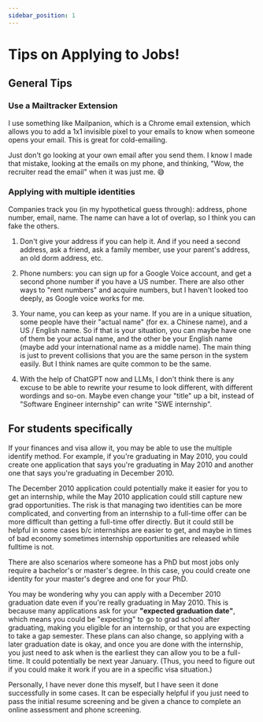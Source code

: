 ```yaml
---
sidebar_position: 1
---
```

# Tips on Applying to Jobs!

## General Tips


### Use a Mailtracker Extension
I use something like Mailpanion, which is a Chrome email extension, which allows you to add a 1x1 invisible pixel to your emails to know when someone opens your email. This is great for cold-emailing. 

Just don't go looking at your own email after you send them. I know I made that mistake, looking at the emails on my phone, and thinking, "Wow, the recruiter read the email" when it was just me. 😅

### Applying with multiple identities
Companies track you (in my hypothetical guess through): address, phone number, email, name. The name can have a lot of overlap, so I think you can fake the others.

1. Don't give your address if you can help it. And if you need a second address, ask a friend, ask a family member, use your parent's address, an old dorm address, etc.

2. Phone numbers: you can sign up for a Google Voice account, and get a second phone number if you have a US number. There are also other ways to "rent numbers" and acquire numbers, but I haven't looked too deeply, as Google voice works for me.

3. Your name, you can keep as your name. If you are in a unique situation, some people have their "actual name" (for ex. a Chinese name), and a US / English name. So if that is your situation, you can maybe have one of them be your actual name, and the other be your English name (maybe add your international name as a middle name). The main thing is just to prevent collisions that you are the same person in the system easily. But I think names are quite common to be the same.

4. With the help of ChatGPT now and LLMs, I don't think there is any excuse to be able to rewrite your resume to look different, with different wordings and so-on. Maybe even change your "title" up a bit, instead of "Software Engineer internship" can write "SWE internship".

## For students specifically

If your finances and visa allow it, you may be able to use the multiple identify method. For example, if you're graduating in May 2010, you could create one application that says you're graduating in May 2010 and another one that says you're graduating in December 2010.

The December 2010 application could potentially make it easier for you to get an internship, while the May 2010 application could still capture new grad opportunities. The risk is that managing two identities can be more complicated, and converting from an internship to a full-time offer can be more difficult than getting a full-time offer directly. But it could still be helpful in some cases b/c internships are easier to get, and maybe in times of bad economy sometimes internship opportunities are released while fulltime is not.

There are also scenarios where someone has a PhD but most jobs only require a bachelor's or master's degree. In this case, you could create one identity for your master's degree and one for your PhD.

You may be wondering why you can apply with a December 2010 graduation date even if you're really graduating in May 2010. This is because many applications ask for your **"expected graduation date"**, which means you could be "expecting" to go to grad school after graduating, making you eligible for an internship, or that you are expecting to take a gap semester. These plans can also change, so applying with a later graduation date is okay, and once you are done with the internship, you just need to ask when is the earliest they can allow you to be a full-time. It could potentially be next year January. (Thus, you need to figure out if you could make it work if you are in a specific visa situation.)

Personally, I have never done this myself, but I have seen it done successfully in some cases. It can be especially helpful if you just need to pass the initial resume screening and be given a chance to complete an online assessment and phone screening.